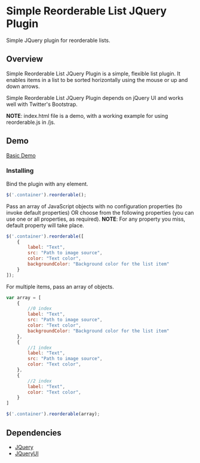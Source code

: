 # Simple Reorderable List JQuery Plugin

Simple JQuery plugin for reorderable lists.

## Overview

Simple Reorderable List JQuery Plugin is a simple, flexible list plugin. It enables items in a list to be sorted horizontally using the mouse or up and down arrows.

Simple Reorderable List JQuery Plugin depends on jQuery UI and works well with Twitter's Bootstrap.

**NOTE**: index.html file is a demo, with a working example for using reorderable.js in /js.

## Demo

[Basic Demo](https://www.google.com)


### Installing

Bind the plugin with any element.

```javascript
$('.container').reorderable();
```

Pass an array of JavaScript objects with no configuration properties (to invoke default properties) OR choose from the following properties (you can use one or all properties, as required).
**NOTE**: For any property you miss, default property will take place.

```javascript
$('.container').reorderable([
    {
        label: "Text",
        src: "Path to image source",
        color: "Text color",
        backgroundColor: "Background color for the list item"
    }
]);
```
For multiple items, pass an array of objects.

```javascript
var array = [
    {
        //0 index
        label: "Text",
        src: "Path to image source",
        color: "Text color",
        backgroundColor: "Background color for the list item"
    },
    {
        //1 index
        label: "Text",
        src: "Path to image source",
        color: "Text color",
    },
    {
        //2 index
        label: "Text",
        color: "Text color",
    }
]

$('.container').reorderable(array);
```

## Dependencies

* [JQuery](http://api.jquery.com/)
* [JQueryUI](http://jqueryui.com/)




